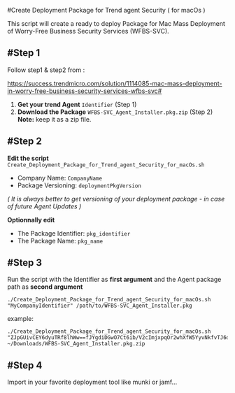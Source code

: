 #Create Deployment Package for Trend agent Security ( for macOs )

This script will create a ready to deploy Package for Mac Mass Deployment of Worry-Free Business Security Services (WFBS-SVC). 

## #Step 1

Follow step1 & step2 from :

https://success.trendmicro.com/solution/1114085-mac-mass-deployment-in-worry-free-business-security-services-wfbs-svc#


1. **Get your trend Agent** `Identifier` (Step 1)
2. **Download the Package** `WFBS-SVC_Agent_Installer.pkg.zip` (Step 2) **Note:** keep it as a zip file.


## #Step 2

**Edit the script** `Create_Deployment_Package_for_Trend_agent_Security_for_macOs.sh`

- Company Name: `CompanyName`
- Package Versioning: `deploymentPkgVersion`
 
*( It is always better to get versioning of your deployment package - in case of future Agent Updates )*


**Optionnally edit**

- The Package Identifier: `pkg_identifier`
- The Package Name: `pkg_name`

## #Step 3

Run the script with the Identifier as **first argument** and the Agent package path as **second argument**

```
./Create_Deployment_Package_for_Trend_agent_Security_for_macOs.sh "MyCompanyIdentifier" /path/to/WFBS-SVC_Agent_Installer.pkg
```

example:

```
./Create_Deployment_Package_for_Trend_agent_Security_for_macOs.sh "ZJpGUivCEY6dyuTRf8lhWw==fJYgdiDGwO7Ct6ib/V2cImjxpqOr2whXfW5YyvNkfvTJ6daaPCbNi25+atIlazW7xlScqw/3AF2NAQdcd+47GcfEqUKL9ojcOcAh+dGTjjMxD2Tzd" ~/Downloads/WFBS-SVC_Agent_Installer.pkg.zip
```

## #Step 4
Import in your favorite deployment tool like munki or jamf...

